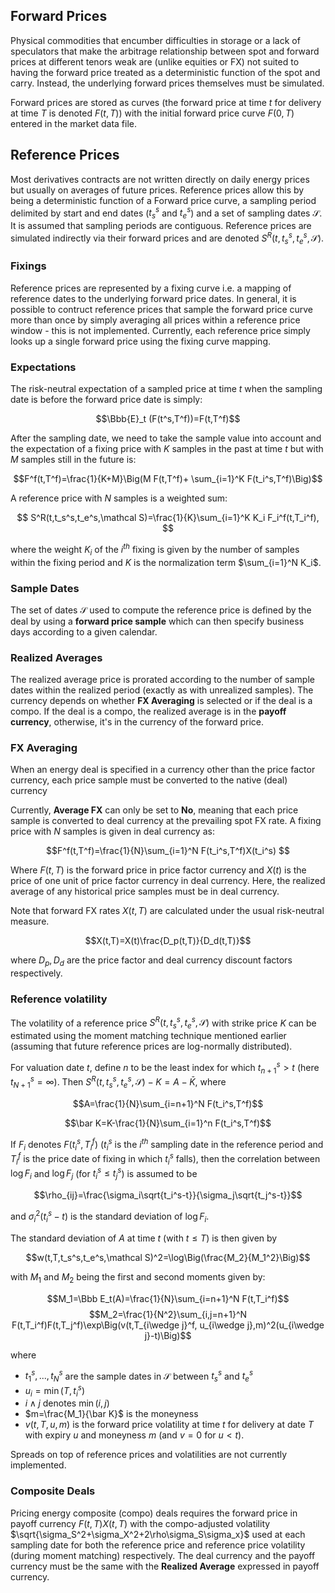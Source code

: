 ## Forward Prices

Physical commodities that encumber difficulties in storage or a lack of speculators that make the
arbitrage relationship between spot and forward prices at different tenors weak are (unlike equities
or FX) not suited to having the forward price treated as a deterministic function of the spot and
carry. Instead, the underlying forward prices themselves must be simulated.

Forward prices are stored as curves (the forward price at time $t$ for delivery at time $T$ is
denoted $F(t,T)$) with the initial forward price curve $F(0,T)$ entered in the market data file.

## Reference Prices

Most derivatives contracts are not written directly on daily energy prices but usually on averages of
future prices. Reference prices allow this by being a deterministic function of a Forward price curve,
a sampling period delimited by start and end dates ($t_s^s$ and $t_e^s$) and a set of sampling dates
$\mathcal S$. It is assumed that sampling periods are contiguous. Reference prices are simulated
indirectly via their forward prices and are denoted $S^R(t,t_s^s,t_e^s,\mathcal S)$.

### Fixings

Reference prices are represented by a fixing curve i.e. a mapping of reference dates to the underlying
forward price dates. In general, it is possible to contruct reference prices that sample the forward
price curve more than once by simply averaging all prices within a reference price window - this is
not implemented. Currently, each reference price simply looks up a single forward price using the
fixing curve mapping.

### Expectations

The risk-neutral expectation of a sampled price at time $t$ when the sampling date is before the
forward price date is simply:

$$\Bbb{E}_t (F(t^s,T^f))=F(t,T^f)$$

After the sampling date, we need to take the sample value into account and the expectation of a fixing
price with $K$ samples in the past at time $t$ but with $M$ samples still in the future is:

$$F^f(t,T^f)=\frac{1}{K+M}\Big(M F(t,T^f)+ \sum_{i=1}^K F(t_i^s,T^f)\Big)$$

A reference price with $N$ samples is a weighted sum:

$$ S^R(t,t_s^s,t_e^s,\mathcal S)=\frac{1}{K}\sum_{i=1}^K K_i F_i^f(t,T_i^f), $$

where the weight $K_i$ of the $i^{th}$ fixing is given by the number of samples within the fixing
period and $K$ is the normalization term $\sum_{i=1}^N K_i$.

### Sample Dates

The set of dates $\mathcal S$ used to compute the reference price is defined by the deal by using a
**forward price sample** which can then specify business days according to a given calendar.

### Realized Averages

The realized average price is prorated according to the number of sample dates within the realized
period (exactly as with unrealized samples). The currency depends on whether **FX Averaging** is
selected or if the deal is a compo. If the deal is a compo, the realized average is in the
 **payoff currency**, otherwise, it's in the currency of the forward price.

### FX Averaging

When an energy deal is specified in a currency other than the price factor currency, each price
sample must be converted to the native (deal) currency

Currently, **Average FX** can only be set to **No**, meaning that each price sample is converted to
deal currency at the prevailing spot FX rate. A fixing price with $N$ samples is given in deal
currency as:

$$F^f(t,T^f)=\frac{1}{N}\sum_{i=1}^N F(t_i^s,T^f)X(t_i^s) $$

Where $F(t,T)$ is the forward price in price factor currency and $X(t)$ is the price of one unit of
price factor currency in deal currency. Here, the realized average of any historical price samples must
be in deal currency.

Note that forward FX rates $X(t,T)$ are calculated under the usual risk-neutral measure.

$$X(t,T)=X(t)\frac{D_p(t,T)}{D_d(t,T)}$$

where $D_p,D_d$ are the price factor and deal currency discount factors respectively.

### Reference volatility

The volatility of a reference price $S^R(t,t_s^s,t_e^s,\mathcal S)$ with strike price $K$ can be
estimated using the moment matching technique mentioned earlier (assuming that future reference prices
are log-normally distributed).

For valuation date $t$, define $n$ to be the least index for which $t_{n+1}^s\gt t$ (here
$t_{N+1}^s=\infty$). Then $S^R(t,t_s^s,t_e^s,\mathcal S)-K=A-\bar K$, where

$$A=\frac{1}{N}\sum_{i=n+1}^N F(t_i^s,T^f)$$

$$\bar K=K-\frac{1}{N}\sum_{i=1}^n F(t_i^s,T^f)$$

If $F_i$ denotes $F(t_i^s,T_i^f)$ ($t_i^s$ is the $i^{th}$ sampling date in the reference period and
$T_i^f$ is the price date of fixing in which $t_i^s$ falls), then the correlation between $\log F_i$
and $\log F_j$ (for $t_i^s \le t_j^s$) is assumed to be

$$\rho_{ij}=\frac{\sigma_i\sqrt{t_i^s-t}}{\sigma_j\sqrt{t_j^s-t}}$$

and $\sigma_i^2 (t_i^s-t)$ is the standard deviation of $\log F_i$.

The standard deviation of $A$ at time $t$ (with $t\le T$) is then given by

$$w(t,T,t_s^s,t_e^s,\mathcal S)^2=\log\Big(\frac{M_2}{M_1^2}\Big)$$

with $M_1$ and $M_2$ being the first and second moments given by:

$$M_1=\Bbb E_t(A)=\frac{1}{N}\sum_{i=n+1}^N F(t,T_i^f)$$
$$M_2=\frac{1}{N^2}\sum_{i,j=n+1}^N F(t,T_i^f)F(t,T_j^f)\exp\Big(v(t,T_{i\wedge j}^f,
u_{i\wedge j},m)^2(u_{i\wedge j}-t)\Big)$$

where

- $t_1^s,...,t_N^s$ are the sample dates in $\mathcal S$ between $t_s^s$ and $t_e^s$
- $u_i=\min(T,t_i^s)$
- $i\wedge j$ denotes $\min(i,j)$
- $m=\frac{M_1}{\bar K}$ is the moneyness
- $v(t,T,u,m)$ is the forward price volatility at time $t$ for delivery at date $T$ with expiry $u$ and
moneyness $m$ (and $v=0$ for $u\lt t$).

Spreads on top of reference prices and volatilities are not currently implemented.

### Composite Deals

Pricing energy composite (compo) deals requires the forward price in payoff currency $F(t,T)X(t,T)$ 
with the compo-adjusted volatility $\sqrt{\sigma_S^2+\sigma_X^2+2\rho\sigma_S\sigma_x}$ used at
each sampling date for both the reference price and reference price volatility (during moment matching)
respectively. The deal currency and the payoff currency must be the same with the **Realized Average**
expressed in payoff currency.